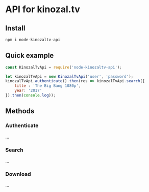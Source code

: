 # API for kinozal.tv

## Install

```bash
npm i node-kinozaltv-api
```

## Quick example
```javascript
const KinozalTvApi = require('node-kinozaltv-api');

let kinozalTvApi = new KinozalTvApi('user', 'password');
kinozalTvApi.authenticate().then(res => kinozalTvApi.search({
    title : 'The Big Bang 1080p',
    year: '2017'
}).then(console.log));
```

## Methods


### Authenticate
...


### Search
...


### Download
...